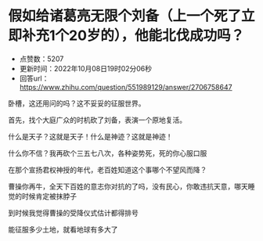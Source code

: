 # 假如给诸葛亮无限个刘备（上一个死了立即补充1个20岁的），他能北伐成功吗？
- 点赞数：5207
- 更新时间：2022年10月08日19时02分06秒
- 回答url：https://www.zhihu.com/question/551989129/answer/2706758647
<body>
 <p data-pid="I5X2qge3">卧槽，这还用问的吗？这不妥妥的征服世界。</p>
 <p data-pid="z10OUR7W">首先，找个大庭广众的时机砍了刘备，表演一个原地复活。</p>
 <p data-pid="u5fkyEMG">什么是天子？这就是天子！什么是神迹？这就是神迹！</p>
 <p data-pid="q2bEi0rt">什么你不信？我再砍个三五七八次，各种姿势死，死的你心服口服</p>
 <p data-pid="4KPv4sXp">在那个宣扬君权神授的年代，老百姓知道这个事哪个不望风而降？</p>
 <p data-pid="UCkPLHl-">曹操你再牛，全天下百姓的意志你对抗的了吗，没有民心，你敢违抗天意，哪天睡觉的时候肯定被抹脖子</p>
 <p data-pid="WGkFvf_L">到时候我觉得曹操的受降仪式估计都得排号</p>
 <p data-pid="PXrLn21f">能征服多少土地，就看地球有多大了</p>
</body>